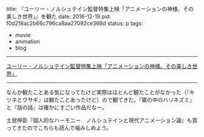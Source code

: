 title: 『ユーリー・ノルシュテイン監督特集上映「アニメーションの神様、その美しき世界」』を観た
date: 2016-12-19
pid: f0d218ac2b66c796ca8aa27092ce368d
status: p
tags:
- movie
- animation
- blog
---

[ユーリー・ノルシュテイン監督特集上映「アニメーションの神様、その美しき世界」][1]

---- 

なんか観たことある気になってたけど実際はほとんど観たことがなかった（『キツネとウサギ』は観たことあったけど）ので観てきた。『霧の中のハリネズミ』と『話の話』は確かにすごい作品だなー。

土居伸彰『個人的なハーモニー　ノルシュテインと現代アニメーション論』も買ってきたのでこちらも読んで噛みしめよう。

[1]:	http://www.imagica-bs.com/norshteyn/